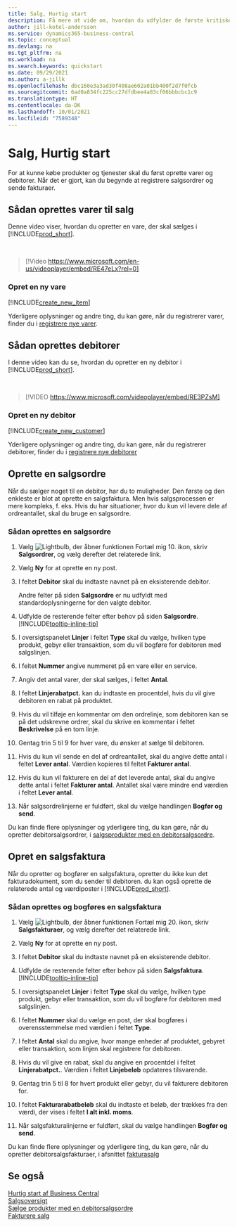 ```yaml
---
title: Salg, Hurtig start
description: Få mere at vide om, hvordan du udfylder de første kritiske felter om produkter og debitorer i Business central, så du kan begynde at salgsprocessen.
author: jill-kotel-andersson
ms.service: dynamics365-business-central
ms.topic: conceptual
ms.devlang: na
ms.tgt_pltfrm: na
ms.workload: na
ms.search.keywords: quickstart
ms.date: 09/29/2021
ms.author: a-jillk
ms.openlocfilehash: dbc160e3a3ad30f408ae602a01bb400f2d7f0fcb
ms.sourcegitcommit: 6ad0a834fc225cc27dfdbee4a83cf06bbbcbc1c9
ms.translationtype: HT
ms.contentlocale: da-DK
ms.lasthandoff: 10/01/2021
ms.locfileid: "7589348"
---
```

# <a name="sales-quick-start"></a>Salg, Hurtig start

For at kunne købe produkter og tjenester skal du først oprette varer og debitorer. Når det er gjort, kan du begynde at registrere salgsordrer og sende fakturaer.

## <a name="set-up-items-to-sell"></a>Sådan oprettes varer til salg

Denne video viser, hvordan du opretter en vare, der skal sælges i [!INCLUDE[prod_short](includes/prod_short.md)].

<br>

> [!Video https://www.microsoft.com/en-us/videoplayer/embed/RE47eLx?rel=0]

### <a name="set-up-a-new-item"></a>Opret en ny vare

[!INCLUDE[create_new_item](includes/create_new_item.md)]

Yderligere oplysninger og andre ting, du kan gøre, når du registrerer varer, finder du i [registrere nye varer](inventory-how-register-new-items.md).  

## <a name="set-up-customers"></a>Sådan oprettes debitorer

I denne video kan du se, hvordan du opretter en ny debitor i [!INCLUDE[prod_short](includes/prod_short.md)].  

<br>

> [!VIDEO https://www.microsoft.com/videoplayer/embed/RE3PZsM]

### <a name="set-up-a-new-customer"></a>Opret en ny debitor

[!INCLUDE[create_new_customer](includes/create_new_customer.md)]

Yderligere oplysninger og andre ting, du kan gøre, når du registrerer debitorer, finder du i [registrere nye debitorer](sales-how-register-new-customers.md)

## <a name="create-a-sales-order"></a>Oprette en salgsordre  

Når du sælger noget til en debitor, har du to muligheder. Den første og den enkleste er blot at oprette en salgsfaktura. Men hvis salgsprocessen er mere kompleks, f. eks. Hvis du har situationer, hvor du kun vil levere dele af ordreantallet, skal du bruge en salgsordre.

### <a name="to-create-a-sales-order"></a>Sådan oprettes en salgsordre  

1. Vælg ![Lightbulb, der åbner funktionen Fortæl mig 10.](media/ui-search/search_small.png "Fortæl mig, hvad du vil foretage dig") ikon, skriv **Salgsordrer**, og vælg derefter det relaterede link.
2. Vælg **Ny** for at oprette en ny post.
3. I feltet **Debitor** skal du indtaste navnet på en eksisterende debitor.

    Andre felter på siden **Salgsordre** er nu udfyldt med standardoplysningerne for den valgte debitor.  

4. Udfylde de resterende felter efter behov på siden **Salgsordre**. [!INCLUDE[tooltip-inline-tip](includes/tooltip-inline-tip_md.md)]

5. I oversigtspanelet **Linjer** i feltet **Type** skal du vælge, hvilken type produkt, gebyr eller transaktion, som du vil bogføre for debitoren med salgslinjen.

6. I feltet **Nummer** angive nummeret på en vare eller en service.

7. Angiv det antal varer, der skal sælges, i feltet **Antal**.

8. I feltet **Linjerabatpct.** kan du indtaste en procentdel, hvis du vil give debitoren en rabat på produktet.

9. Hvis du vil tilføje en kommentar om den ordrelinje, som debitoren kan se på det udskrevne ordrer, skal du skrive en kommentar i feltet **Beskrivelse** på en tom linje.

10. Gentag trin 5 til 9 for hver vare, du ønsker at sælge til debitoren.

11. Hvis du kun vil sende en del af ordreantallet, skal du angive dette antal i feltet **Lever antal**. Værdien kopieres til feltet **Fakturer antal**.

12. Hvis du kun vil fakturere en del af det leverede antal, skal du angive dette antal i feltet **Fakturer antal**. Antallet skal være mindre end værdien i feltet **Lever antal**.

13. Når salgsordrelinjerne er fuldført, skal du vælge handlingen **Bogfør og send**.

Du kan finde flere oplysninger og yderligere ting, du kan gøre, når du opretter debitorsalgsordrer, i [salgsprodukter med en debitorsalgsordre](sales-how-sell-products.md).  

## <a name="create-a-sales-invoice"></a>Opret en salgsfaktura

Når du opretter og bogfører en salgsfaktura, opretter du ikke kun det fakturadokument, som du sender til debitoren. du kan også oprette de relaterede antal og værdiposter i [!INCLUDE[prod_short](includes/prod_short.md)].

### <a name="to-create-and-post-a-sales-invoice"></a>Sådan oprettes og bogføres en salgsfaktura  

1. Vælg ![Lightbulb, der åbner funktionen Fortæl mig 20.](media/ui-search/search_small.png "Fortæl mig, hvad du vil foretage dig") ikon, skriv **Salgsfakturaer**, og vælg derefter det relaterede link.  

2. Vælg **Ny** for at oprette en ny post.

3. I feltet **Debitor** skal du indtaste navnet på en eksisterende debitor.

4. Udfylde de resterende felter efter behov på siden **Salgsfaktura**. [!INCLUDE[tooltip-inline-tip](includes/tooltip-inline-tip_md.md)]

5. I oversigtspanelet **Linjer** i feltet **Type** skal du vælge, hvilken type produkt, gebyr eller transaktion, som du vil bogføre for debitoren med salgslinjen.

6. I feltet **Nummer** skal du vælge en post, der skal bogføres i overensstemmelse med værdien i feltet **Type**.

7. I feltet **Antal** skal du angive, hvor mange enheder af produktet, gebyret eller transaktion, som linjen skal registrere for debitoren.  

8. Hvis du vil give en rabat, skal du angive en procentdel i feltet **Linjerabatpct.**. Værdien i feltet **Linjebeløb** opdateres tilsvarende.  

9. Gentag trin 5 til 8 for hvert produkt eller gebyr, du vil fakturere debitoren for.  

10. I feltet **Fakturarabatbeløb** skal du indtaste et beløb, der trækkes fra den værdi, der vises i feltet **I alt inkl. moms**.

11. Når salgsfakturalinjerne er fuldført, skal du vælge handlingen **Bogfør og send**.  

Du kan finde flere oplysninger og yderligere ting, du kan gøre, når du opretter debitorsalgsfakturaer, i afsnittet [fakturasalg](sales-how-invoice-sales.md)

## <a name="see-also"></a>Se også

[Hurtig start af Business Central](quick-start-business-central.md)  
[Salgsoversigt](sales-manage-sales.md)  
[Sælge produkter med en debitorsalgsordre](sales-how-sell-products.md)  
[Fakturere salg](sales-how-invoice-sales.md)  
